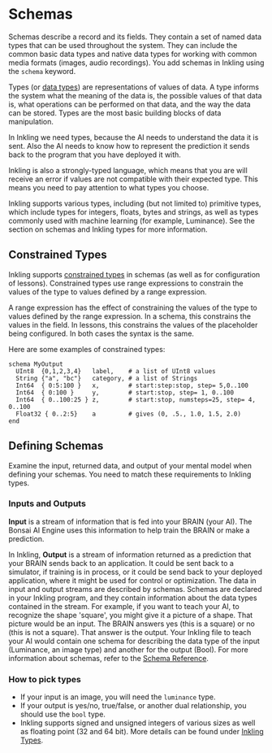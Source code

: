 # Schemas

Schemas describe a record and its fields. They contain a set of named data types that can be used throughout the system. They can include the common basic data types and native data types for working with common media formats (images, audio recordings). You add schemas in Inkling using the `schema` keyword.

Types (or [data types][2]) are representations of values of data. A type informs the system what the meaning of the data is, the possible values of that data is, what operations can be performed on that data, and the way the data can be stored. Types are the most basic building blocks of data manipulation.

In Inkling we need types, because the AI needs to understand the data it is sent. Also the AI needs to know how to represent the prediction it sends back to the program that you have deployed it with.

Inkling is also a strongly-typed language, which means that you are will receive an error if values are not compatible with their expected type. This means you need to pay attention to what types you choose.

Inkling supports various types, including (but not limited to) primitive types, which include types for integers, floats,  bytes and strings, as well as types commonly used with machine learning (for example, Luminance). See the section on schemas and Inkling types for more information.

## Constrained Types

Inkling supports [constrained types][4] in schemas (as well as for configuration of lessons). Constrained types use range expressions to constrain the values of the type to values defined by a range expression.

A range expression has the effect of constraining the values of the type to values defined by the range expression. In a schema, this constrains the values in the field. In lessons, this constrains the values of the placeholder being configured. In both cases the syntax is the same.

Here are some examples of constrained types:

```inkling
schema MyOutput
  UInt8  {0,1,2,3,4}   label,    # a list of UInt8 values
  String {"a", "bc"}   category, # a list of Strings
  Int64  { 0:5:100 }   x,        # start:step:stop, step= 5,0..100
  Int64  { 0:100 }     y,        # start:stop, step= 1, 0..100
  Int64  { 0..100:25 } z,        # start:stop, numsteps=25, step= 4, 0..100
  Float32 { 0..2:5}    a         # gives (0, .5., 1.0, 1.5, 2.0)
end
```

## Defining Schemas

Examine the input, returned data, and output of your mental model when defining your schemas. You need to match these requirements to Inkling types.

### Inputs and Outputs

**Input** is a stream of information that is fed into your BRAIN (your AI). The Bonsai AI Engine uses this information to help train the BRAIN or make a prediction.

In Inkling, **Output** is a stream of information returned as a prediction that your BRAIN sends back to an application. It could be sent back to a simulator, if training is in process, or it could be send back to your deployed application, where it might be used for control or optimization. The data in input and output streams are described by schemas. Schemas are declared in your Inkling program, and they contain information about the data types contained in the stream. For example, if you want to teach your AI,  to recognize the shape 'square', you might give it a picture of a shape. That picture would be an input. The BRAIN answers yes (this is a square) or no (this is not a square). That answer is the output. Your Inkling file to teach your AI would contain one schema for describing the data type of the input (Luminance, an image type) and another for the output (Bool). For more information about schemas, refer to the [Schema Reference][1].

### How to pick types

* If your input is an image, you will need the `luminance` type.
* If your output is yes/no, true/false, or another dual relationship, you should use the `bool` type.
* Inkling supports signed and unsigned integers of various sizes as well as floating point (32 and 64 bit). More details can be found under [Inkling Types][3].

[1]: ./inkling-reference.html#schema
[2]: https://en.wikipedia.org/wiki/Data_type
[3]: ./inkling-reference.html#inkling-types
[4]: ./inkling-reference.html#constrained-types
